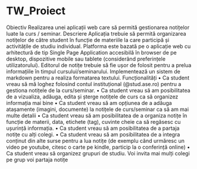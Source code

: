 # TW_Proiect

Obiectiv
Realizarea unei aplicații web care să permită gestionarea notițelor luate la curs /
seminar.
Descriere
Aplicația trebuie să permită organizarea notițelor de către student în funcție de materiile
la care participă și activitățile de studiu individual.
Platforma este bazată pe o aplicație web cu arhitectură de tip Single Page Application
accesibilă în browser de pe desktop, dispozitive mobile sau tablete (considerând
preferințele utilizatorului).
Editorul de notițe trebuie să fie ușor de folosit pentru a prelua informațiile în timpul
cursului/seminarului. Implementează un sistem de markdown pentru a realiza
formatarea textului.
Funcționalități
• Ca student vreau să mă loghez folosind contul instituțional (@stud.ase.ro) pentru
a gestiona notițele de la curs/seminar.
• Ca student vreau să am posibilitatea de a vizualiza, adăuga, edita și șterge
notițele de curs ca să organizez informația mai bine
• Ca student vreau să am opțiunea de a adăuga atașamente (imagini, documente)
la notițele de curs/seminar ca să am mai multe detalii
• Ca student vreau să am posibilitatea de a organiza notițe în funcție de materii,
data, etichete (tag), cuvinte cheie ca să regăsesc cu ușurință informația.
• Ca student vreau să am posibilitatea de a partaja notițe cu alți colegi.
• Ca student vreau să am posibilitatea de a integra conținut din alte surse pentru a
lua notițe (de exemplu când urmăresc un video pe youtube, citesc o carte pe
kindle, particip la o conferință online)
• Ca student vreau să organizez grupuri de studiu. Voi invita mai mulți colegi pe
grup voi partaja notițe
